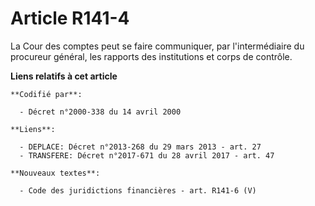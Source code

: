 # Article R141-4

La Cour des comptes peut se faire communiquer, par l'intermédiaire du procureur général, les rapports des institutions et
corps de contrôle.

**Liens relatifs à cet article**

	**Codifié par**:

	  - Décret n°2000-338 du 14 avril 2000

	**Liens**:

	  - DEPLACE: Décret n°2013-268 du 29 mars 2013 - art. 27
	  - TRANSFERE: Décret n°2017-671 du 28 avril 2017 - art. 47

	**Nouveaux textes**:

	  - Code des juridictions financières - art. R141-6 (V)
